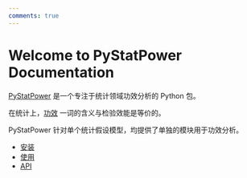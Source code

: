 ```yaml
---
comments: true
---
```


# Welcome to PyStatPower Documentation

[PyStatPower](https://github.com/PyStatPower/PyStatPower) 是一个专注于统计领域功效分析的 Python 包。

在统计上，[功效](<https://en.wikipedia.org/wiki/Power_(statistics)>) 一词的含义与检验效能是等价的。

PyStatPower 针对单个统计假设模型，均提供了单独的模块用于功效分析。

- [安装](install.md)
- [使用](usage.md)
- [API](./api/index.md)
